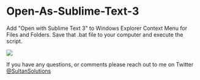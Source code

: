 # Open-As-Sublime-Text-3
Add "Open with Sublime Text 3" to Windows Explorer Context Menu for Files and Folders. Save that .bat file to your computer and execute the script.  


<img src="https://i.imgur.com/GH4yUtt.png">

If you have any questions, or comments please reach out to me on Twitter <a href="https://twitter.com/sultansolutions"> @SultanSolutions </a> 

